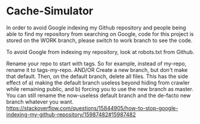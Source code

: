 # Cache-Simulator
In order to avoid Google indexing my Github repository and people being able to find my repository from searching on Google, code for this project is stored on the WORK branch, please switch to work branch to see the code.


To avoid Google from indexing my repository, look at robots.txt from Github.

Rename your repo to start with tags. So for example, instead of my-repo, rename it to tags-my-repo. AND/OR
Create a new branch, but don't make that default. Then, on the default branch, delete all files. This has the side effect of a) making the default branch useless beyond hiding from crawler while remaining public, and b) forcing you to use the new branch as master. You can still rename the now-useless default branch and the de-facto new branch whatever you want.
https://stackoverflow.com/questions/15844905/how-to-stop-google-indexing-my-github-repository/15987482#15987482
